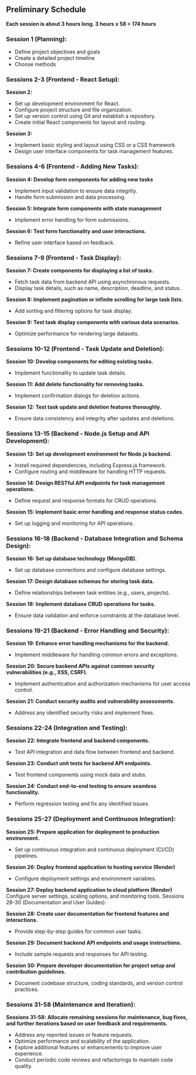 ## Preliminary Schedule
**Each session is about 3 hours long. 3 hours x 58 = 174 hours**

### Session 1 (Planning):
- Define project objectives and goals
- Create a detailed project timeline
- Choose methods

### Sessions 2-3 (Frontend - React Setup):
**Session 2:** 
- Set up development environment for React.
- Configure project structure and file organization.
- Set up version control using Git and establish a repository.
- Create initial React components for layout and routing.

**Session 3:**
- Implement basic styling and layout using CSS or a CSS framework.
- Design user interface components for task management features.

### Sessions 4-6 (Frontend - Adding New Tasks):
**Session 4: Develop form components for adding new tasks**
- Implement input validation to ensure data integrity.
- Handle form submission and data processing.

**Session 5: Integrate form components with state management**
- Implement error handling for form submissions.

**Session 6: Test form functionality and user interactions.**
- Refine user interface based on feedback.

### Sessions 7-9 (Frontend - Task Display):
**Session 7: Create components for displaying a list of tasks.**
- Fetch task data from backend API using asynchronous requests.
- Display task details, such as name, description, deadline, and status.

**Session 8: Implement pagination or infinite scrolling for large task lists.**
- Add sorting and filtering options for task display.

**Session 9: Test task display components with various data scenarios.**
- Optimize performance for rendering large datasets.

### Sessions 10-12 (Frontend - Task Update and Deletion):
**Session 10: Develop components for editing existing tasks.**
- Implement functionality to update task details.

**Session 11: Add delete functionality for removing tasks.**
- Implement confirmation dialogs for deletion actions.

**Session 12: Test task update and deletion features thoroughly.**
- Ensure data consistency and integrity after updates and deletions.

### Sessions 13-15 (Backend - Node.js Setup and API Development):
**Session 13: Set up development environment for Node.js backend.**
- Install required dependencies, including Express.js framework.
- Configure routing and middleware for handling HTTP requests.

**Session 14: Design RESTful API endpoints for task management operations.**
- Define request and response formats for CRUD operations.

**Session 15: Implement basic error handling and response status codes.**
- Set up logging and monitoring for API operations.

### Sessions 16-18 (Backend - Database Integration and Schema Design):
**Session 16: Set up database technology (MongoDB).**
- Set up database connections and configure database settings.

**Session 17: Design database schemas for storing task data.**
- Define relationships between task entities (e.g., users, projects).

**Session 18: Implement database CRUD operations for tasks.**
- Ensure data validation and enforce constraints at the database level.

### Sessions 19-21 (Backend - Error Handling and Security):
**Session 19: Enhance error handling mechanisms for the backend.**
- Implement middleware for handling common errors and exceptions.

**Session 20: Secure backend APIs against common security vulnerabilities (e.g., XSS, CSRF).**
- Implement authentication and authorization mechanisms for user access control.

**Session 21: Conduct security audits and vulnerability assessments.**
- Address any identified security risks and implement fixes.

### Sessions 22-24 (Integration and Testing):
**Session 22: Integrate frontend and backend components.**
- Test API integration and data flow between frontend and backend.

**Session 23: Conduct unit tests for backend API endpoints.**
- Test frontend components using mock data and stubs.

**Session 24: Conduct end-to-end testing to ensure seamless functionality.**
- Perform regression testing and fix any identified issues.

### Sessions 25-27 (Deployment and Continuous Integration):
**Session 25: Prepare application for deployment to production environment.**
- Set up continuous integration and continuous deployment (CI/CD) pipelines.

**Session 26: Deploy frontend application to hosting service (Render)**
- Configure deployment settings and environment variables.

**Session 27: Deploy backend application to cloud platform (Render)**
Configure server settings, scaling options, and monitoring tools.
Sessions 28-30 (Documentation and User Guides):

**Session 28: Create user documentation for frontend features and interactions.**
- Provide step-by-step guides for common user tasks.

**Session 29: Document backend API endpoints and usage instructions.**
- Include sample requests and responses for API testing.

**Session 30: Prepare developer documentation for project setup and contribution guidelines.**
- Document codebase structure, coding standards, and version control practices.

### Sessions 31-58 (Maintenance and Iteration):

**Sessions 31-58: Allocate remaining sessions for maintenance, bug fixes, and further iterations based on user feedback and requirements.**
- Address any reported issues or feature requests.
- Optimize performance and scalability of the application.
- Explore additional features or enhancements to improve user experience.
- Conduct periodic code reviews and refactorings to maintain code quality.
